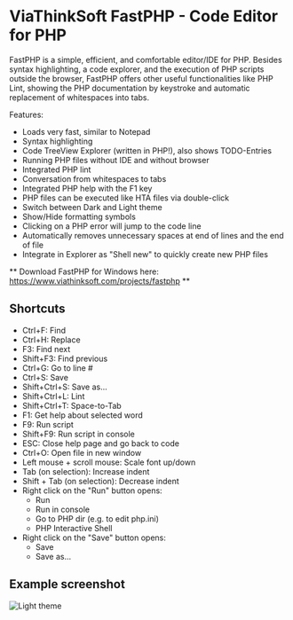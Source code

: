 # ViaThinkSoft FastPHP - Code Editor for PHP

FastPHP is a simple, efficient, and comfortable editor/IDE for PHP. Besides syntax highlighting, a code explorer, and the execution of PHP scripts outside the browser, FastPHP offers other useful functionalities like PHP Lint, showing the PHP documentation by keystroke and automatic replacement of whitespaces into tabs.

Features:
- Loads very fast, similar to Notepad
- Syntax highlighting
- Code TreeView Explorer (written in PHP!), also shows TODO-Entries
- Running PHP files without IDE and without browser
- Integrated PHP lint
- Conversation from whitespaces to tabs
- Integrated PHP help with the F1 key
- PHP files can be executed like HTA files via double-click
- Switch between Dark and Light theme
- Show/Hide formatting symbols
- Clicking on a PHP error will jump to the code line
- Automatically removes unnecessary spaces at end of lines and the end of file
- Integrate in Explorer as "Shell new" to quickly create new PHP files

** Download FastPHP for Windows here: https://www.viathinksoft.com/projects/fastphp **

## Shortcuts

- Ctrl+F: Find
- Ctrl+H: Replace
- F3: Find next
- Shift+F3: Find previous
- Ctrl+G: Go to line #
- Ctrl+S: Save
- Shift+Ctrl+S: Save as...
- Shift+Ctrl+L: Lint
- Shift+Ctrl+T: Space-to-Tab
- F1: Get help about selected word
- F9: Run script
- Shift+F9: Run script in console
- ESC: Close help page and go back to code
- Ctrl+O: Open file in new window
- Left mouse + scroll mouse: Scale font up/down
- Tab (on selection): Increase indent
- Shift + Tab (on selection): Decrease indent
- Right click on the "Run" button opens:
	* Run
	* Run in console
	* Go to PHP dir (e.g. to edit php.ini)
	* PHP Interactive Shell
- Right click on the "Save" button opens:
	* Save
	* Save as...

## Example screenshot

![Light theme](https://www.viathinksoft.com/screenshot/25/FastPHP.png)
